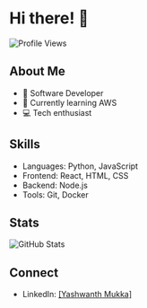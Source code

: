 # Hi there! 👋

![Profile Views](https://komarev.com/ghpvc/?username=yashwanthmukka)

## About Me
- 🚀 Software Developer
- 🌱 Currently learning AWS
- 💻 Tech enthusiast

## Skills
- Languages: Python, JavaScript
- Frontend: React, HTML, CSS
- Backend: Node.js
- Tools: Git, Docker

## Stats
![GitHub Stats](https://github-readme-stats.vercel.app/api?username=yashwanthmukka&show_icons=true&theme=dark)

## Connect
- LinkedIn: [[Yashwanth Mukka]](https://www.linkedin.com/in/yashwanthmukka/)
